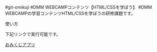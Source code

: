 #git-omikuji
#DMM WEBCAMPコンテンツ【HTML/CSSを学ぼう】
#DMM WEBCAMPの学習コンテンツHTML/CSSを学ぼうの研修課題です。
<p>使い方</p>
<p>下記リンクで実行可能です。</p>
<a href="https://kitsune8686.github.io/omikuji/">おみくじアプリ</a>
